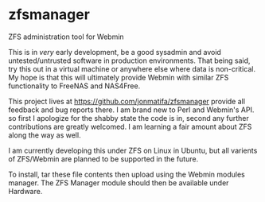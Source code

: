 zfsmanager
==========

ZFS administration tool for Webmin

This is in *very* early development, be a good sysadmin and avoid untested/untrusted software in production environments.  That being said, try this out in a virtual machine or anywhere else where data is non-critical.  My hope is that this will ultimately provide Webmin with similar ZFS functionality to FreeNAS and NAS4Free.

This project lives at https://github.com/jonmatifa/zfsmanager provide all feedback and bug reports there.  I am brand new to Perl and Webmin's API. so first I apologize for the shabby state the code is in, second any further contributions are greatly welcomed.  I am learning a fair amount about ZFS along the way as well.

I am currently developing this under ZFS on Linux in Ubuntu, but all varients of ZFS/Webmin are planned to be supported in the future.

To install, tar these file contents then upload using the Webmin modules manager.  The ZFS Manager module should then be available under Hardware.
